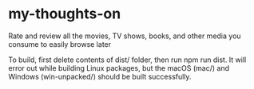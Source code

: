 # my-thoughts-on
Rate and review all the movies, TV shows, books, and other media you consume to easily browse later

To build, first delete contents of dist/ folder, then run npm run dist. It will error out while building Linux packages, but the macOS (mac/) and Windows (win-unpacked/) should be built successfully.

